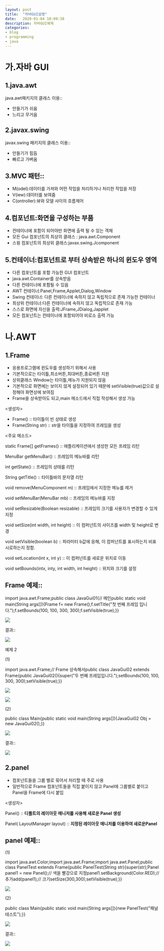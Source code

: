 ```yaml
---
layout: post
title:  "자바GUI설명"
date:   2020-01-04 10:09:38
description: 자바GUI예제
categories: 
- blog
- programming
- java
---
```


# 가.자바 GUI
## 1.java.awt
java.awt패키지의 클래스 이용::

-   만들기가 쉬움
-   느리고 무거움

## 2.javax.swing

javax.swing 패키지의 클래스 이용::

-   만들기가 힘듬
-   빠르고 가벼움

## 3.MVC 패턴::

-   M(odel):데이터를 가져와 어떤 작업을 처리하거나 처리한 작업을 저장
-   V(iew):데이터를 보여줌
-   C(ontroller):뷰와 모델 사이의 흐름제어

## 4.컴포넌트:화면을 구성하는 부품

-   컨테이너에 포함이 되어야만 화면에 출력 될 수 있는 객체
-   모든 Gui 컴포넌트의 최상의 클래스 : java.awt.Component
-   스윙 컴포넌트의 최상위 클래스:javax.swing.Jcomponent

## 5.컨테이너:컴포넌트로 부터 상속받은 하나의 윈도우 영역

-   다른 컴포넌트를 포함 가능한 GUI 컴포넌트
-   java.awt.Container를 상속받음
-   다른 컨테이너에 포함될 수 있음
-   AWT 컨테이너:Panel,Frame,Applet,Dialog,Window
-   Swing 컨테이너: 다른 컨테이너에 속하지 않고 독립적으로 존재 가능한 컨테이너
-   최상위 컨테이너:다른 컨테이너에 속하지 않고 독립적으로 존재 가능
-   스스로 화면에 자신을 출력:JFrame,JDialog,Japplet
-   모든 컴포넌트는 컨테이너에 포함되어야 비로소 출력 가능

# 나.AWT

## 1.Frame

-   응용프로그램에 윈도우를 생성하기 위해서 사용
-   기본적으로는 타이틀,최소버튼,최대버튼,종료버튼 지원
-   상위클래스 Window는 타이틀,메뉴가 지원되지 않음
-   기본적으로 화면에는 보이지 않게 설정되어 있기 때문에 setVisible(true)값으로 설정해야 화면상에 보여짐
-   Frame을 상속받아도 되고,main 메소드에서 직접 작성해서 생성 가능

<생성자>

-   Frame() :: 타이틀이 빈 상태로 생성
-   Frame(String str) :: str을 타이틀을 지정하여 프레임을 생성

<주요 메소드>

static Frame[] getFrames() :: 애플리케이션에서 생성한 모든 프레임 리턴

MenuBar getMenuBar() :: 프레임의 메뉴바를 리턴

int getState() :: 프레임의 상태를 리턴

String getTitle() :: 타이틀바의 문자열 리턴

void remove(MenuComponent m) :: 프레임에서 지정한 메뉴를 제거

void setMenuBar(MenuBar mb) :: 프레임의 메뉴바를 지정

void setResizable(Boolean resizable) :: 프레임의 크기를 사용자가 변경할 수 있게 지정

void setSize(int width, int height) :: 이 컴퍼넌트의 사이즈를 width 및 height로 변경

void setVisible(boolean b) :: 파라미터 b값에 응해, 이 컴퍼넌트를 표시하는지 비표시로하는지 정함.

void setLocation(int x, int y) :: 이 컴퍼넌트를 새로운 위치로 이동

void setBounds(intx, inty, int width, int height) :: 위치와 크기를 설정

## Frame 예제::

import java.awt.Frame;public class JavaGui01{// 메인public static void main(String args[]){Frame f= new Frame();f.setTitle("첫 번째 프레임 입니다.");f.setBounds(100, 100, 300, 300);f.setVisible(true);}}


![](https://miro.medium.com/max/426/1*XD5RVkrRH44B6zjobWRWKg.png)

결과::


![](https://miro.medium.com/max/284/1*LGUYH6_dynDWvvjzvNkrnQ.png)

예제 2

(1)

import java.awt.Frame;// Frame 상속해서public class JavaGui02 extends Frame{public JavaGui02(){super("두 번째 프레임입니다.");setBounds(100, 100, 300, 300);setVisible(true);}}

![](https://miro.medium.com/max/30/1*EZrn4E1C9YAn_AARDPm21g.png?q=20)

![](https://miro.medium.com/max/387/1*EZrn4E1C9YAn_AARDPm21g.png)

(2)

public class Main{public static void main(String args[]){JavaGui02 Obj = new JavaGui02();}}


![](https://miro.medium.com/max/435/1*jrXt5kVoZaABYdg8_YqpJA.png)

결과::


![](https://miro.medium.com/max/286/1*QDu7jDxT07OpHH1pJ_E9AA.png)

## 2.panel

-   컴포넌트들을 그룹 별로 묶어서 처리할 때 주로 사용
-   일반적으로 Frame 컴포넌트들을 직접 붙이지 않고 Panel에 그룹별로 붙이고 Panel을 Frame에 다시 붙임

<생성자>

Panel() ::  **디폴트의 레이아웃 매니저를 사용해 새로운 Panel 생성**

Panel( LayoutManager layout) ::  **지정된 레이아웃 매니저를 이용하여 새로운Panel**

## panel 예제::

(1)

import java.awt.Color;import java.awt.Frame;import java.awt.Panel;public class PanelTest extends Frame{public PanelTest(String str){super(str);Panel panel1 = new Panel();// 색을 빨강으로 지정panel1.setBackground(Color.RED);// 추가add(panel1);// 크기setSize(300,300);setVisible(true);}}

![](https://miro.medium.com/max/401/1*b14k7WzHK-B6KlITL_DnEA.png)

(2)

public class Main{public static void main(String args[]){new PanelTest("패널 테스트");}}


![](https://miro.medium.com/max/433/1*2Il1ZkP0gTew_1xFV8syWw.png)

결과::

![](https://miro.medium.com/max/284/1*K4GTQ5QHXood6MP11WSjUw.png)